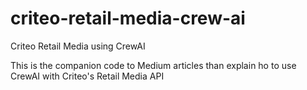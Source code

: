 # criteo-retail-media-crew-ai

Criteo Retail Media using CrewAI

This is the companion code to Medium articles than explain ho to use CrewAI with Criteo's Retail Media API
